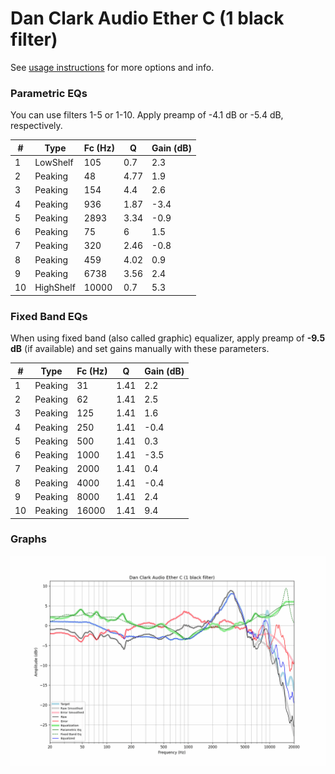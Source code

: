# Dan Clark Audio Ether C (1 black filter)
See [usage instructions](https://github.com/jaakkopasanen/AutoEq#usage) for more options and info.

### Parametric EQs
You can use filters 1-5 or 1-10. Apply preamp of -4.1 dB or -5.4 dB, respectively.

|   # | Type      |   Fc (Hz) |    Q |   Gain (dB) |
|-----|-----------|-----------|------|-------------|
|   1 | LowShelf  |       105 | 0.7  |         2.3 |
|   2 | Peaking   |        48 | 4.77 |         1.9 |
|   3 | Peaking   |       154 | 4.4  |         2.6 |
|   4 | Peaking   |       936 | 1.87 |        -3.4 |
|   5 | Peaking   |      2893 | 3.34 |        -0.9 |
|   6 | Peaking   |        75 | 6    |         1.5 |
|   7 | Peaking   |       320 | 2.46 |        -0.8 |
|   8 | Peaking   |       459 | 4.02 |         0.9 |
|   9 | Peaking   |      6738 | 3.56 |         2.4 |
|  10 | HighShelf |     10000 | 0.7  |         5.3 |

### Fixed Band EQs
When using fixed band (also called graphic) equalizer, apply preamp of **-9.5 dB** (if available) and set gains manually with these parameters.

|   # | Type    |   Fc (Hz) |    Q |   Gain (dB) |
|-----|---------|-----------|------|-------------|
|   1 | Peaking |        31 | 1.41 |         2.2 |
|   2 | Peaking |        62 | 1.41 |         2.5 |
|   3 | Peaking |       125 | 1.41 |         1.6 |
|   4 | Peaking |       250 | 1.41 |        -0.4 |
|   5 | Peaking |       500 | 1.41 |         0.3 |
|   6 | Peaking |      1000 | 1.41 |        -3.5 |
|   7 | Peaking |      2000 | 1.41 |         0.4 |
|   8 | Peaking |      4000 | 1.41 |        -0.4 |
|   9 | Peaking |      8000 | 1.41 |         2.4 |
|  10 | Peaking |     16000 | 1.41 |         9.4 |

### Graphs
![](./Dan%20Clark%20Audio%20Ether%20C%20(1%20black%20filter).png)

